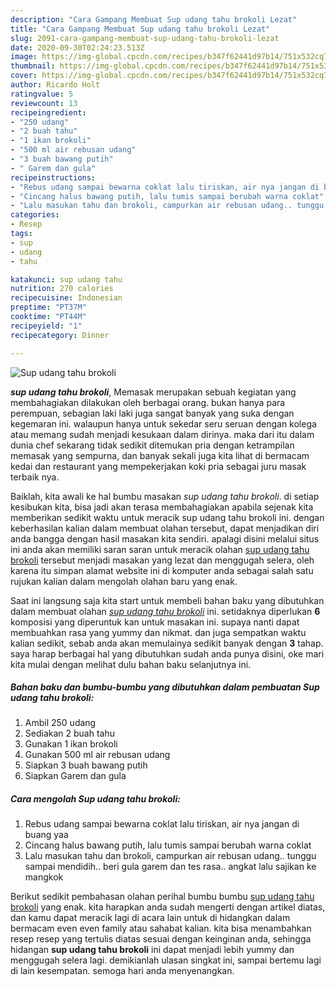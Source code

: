 ```yaml
---
description: "Cara Gampang Membuat Sup udang tahu brokoli Lezat"
title: "Cara Gampang Membuat Sup udang tahu brokoli Lezat"
slug: 2091-cara-gampang-membuat-sup-udang-tahu-brokoli-lezat
date: 2020-09-30T02:24:23.513Z
image: https://img-global.cpcdn.com/recipes/b347f62441d97b14/751x532cq70/sup-udang-tahu-brokoli-foto-resep-utama.jpg
thumbnail: https://img-global.cpcdn.com/recipes/b347f62441d97b14/751x532cq70/sup-udang-tahu-brokoli-foto-resep-utama.jpg
cover: https://img-global.cpcdn.com/recipes/b347f62441d97b14/751x532cq70/sup-udang-tahu-brokoli-foto-resep-utama.jpg
author: Ricardo Holt
ratingvalue: 5
reviewcount: 13
recipeingredient:
- "250 udang"
- "2 buah tahu"
- "1 ikan brokoli"
- "500 ml air rebusan udang"
- "3 buah bawang putih"
- " Garem dan gula"
recipeinstructions:
- "Rebus udang sampai bewarna coklat lalu tiriskan, air nya jangan di buang yaa"
- "Cincang halus bawang putih, lalu tumis sampai berubah warna coklat"
- "Lalu masukan tahu dan brokoli, campurkan air rebusan udang.. tunggu sampai mendidih.. beri gula garem dan tes rasa.. angkat lalu sajikan ke mangkok"
categories:
- Resep
tags:
- sup
- udang
- tahu

katakunci: sup udang tahu 
nutrition: 270 calories
recipecuisine: Indonesian
preptime: "PT37M"
cooktime: "PT44M"
recipeyield: "1"
recipecategory: Dinner

---
```



![Sup udang tahu brokoli](https://img-global.cpcdn.com/recipes/b347f62441d97b14/751x532cq70/sup-udang-tahu-brokoli-foto-resep-utama.jpg)

<b><i>sup udang tahu brokoli</i></b>, Memasak merupakan sebuah kegiatan yang membahagiakan dilakukan oleh berbagai orang. bukan hanya para perempuan, sebagian laki laki juga sangat banyak yang suka dengan kegemaran ini. walaupun hanya untuk sekedar seru seruan dengan kolega atau memang sudah menjadi kesukaan dalam dirinya. maka dari itu dalam dunia chef sekarang tidak sedikit ditemukan pria dengan ketrampilan memasak yang sempurna, dan banyak sekali juga kita lihat di bermacam kedai dan restaurant yang mempekerjakan koki pria sebagai juru masak terbaik nya.



Baiklah, kita awali ke hal bumbu masakan <i>sup udang tahu brokoli</i>. di setiap kesibukan kita, bisa jadi akan terasa membahagiakan apabila sejenak kita memberikan sedikit waktu untuk meracik sup udang tahu brokoli ini. dengan keberhasilan kalian dalam membuat olahan tersebut, dapat menjadikan diri anda bangga dengan hasil masakan kita sendiri. apalagi disini melalui situs ini anda akan memiliki saran saran untuk meracik olahan <u>sup udang tahu brokoli</u> tersebut menjadi masakan yang lezat dan menggugah selera, oleh karena itu simpan alamat website ini di komputer anda sebagai salah satu rujukan kalian dalam mengolah olahan baru yang enak.


Saat ini langsung saja kita start untuk membeli bahan baku yang dibutuhkan dalam membuat olahan <u><i>sup udang tahu brokoli</i></u> ini. setidaknya diperlukan <b>6</b> komposisi yang diperuntuk kan untuk masakan ini. supaya nanti dapat membuahkan rasa yang yummy dan nikmat. dan juga sempatkan waktu kalian sedikit, sebab anda akan memulainya sedikit banyak dengan <b>3</b> tahap. saya harap berbagai hal yang dibutuhkan sudah anda punya disini, oke mari kita mulai dengan melihat dulu bahan baku selanjutnya ini.

<!--inarticleads1-->

##### Bahan baku dan bumbu-bumbu yang dibutuhkan dalam pembuatan Sup udang tahu brokoli:

1. Ambil 250 udang
1. Sediakan 2 buah tahu
1. Gunakan 1 ikan brokoli
1. Gunakan 500 ml air rebusan udang
1. Siapkan 3 buah bawang putih
1. Siapkan  Garem dan gula




<!--inarticleads2-->

##### Cara mengolah Sup udang tahu brokoli:

1. Rebus udang sampai bewarna coklat lalu tiriskan, air nya jangan di buang yaa
1. Cincang halus bawang putih, lalu tumis sampai berubah warna coklat
1. Lalu masukan tahu dan brokoli, campurkan air rebusan udang.. tunggu sampai mendidih.. beri gula garem dan tes rasa.. angkat lalu sajikan ke mangkok




Berikut sedikit pembahasan olahan perihal bumbu bumbu <u>sup udang tahu brokoli</u> yang enak. kita harapkan anda sudah mengerti dengan artikel diatas, dan kamu dapat meracik lagi di acara lain untuk di hidangkan dalam bermacam even even family atau sahabat kalian. kita bisa menambahkan resep resep yang tertulis diatas sesuai dengan keinginan anda, sehingga hidangan <b>sup udang tahu brokoli</b> ini dapat menjadi lebih yummy dan menggugah selera lagi. demikianlah ulasan singkat ini, sampai bertemu lagi di lain kesempatan. semoga hari anda menyenangkan.
